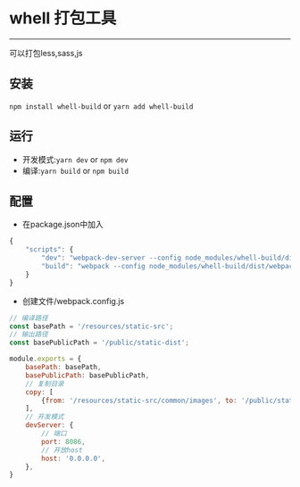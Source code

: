 # whell 打包工具
--------------------------------
可以打包less,sass,js

## 安装
`npm install whell-build` or `yarn add whell-build`

## 运行
* 开发模式:`yarn dev` or `npm dev`
* 编译:`yarn build` or `npm build`

## 配置
* 在package.json中加入
```javascript
{
    "scripts": {
        "dev": "webpack-dev-server --config node_modules/whell-build/dist/webpack.dev.config.js --parameters webpack.config.js",
        "build": "webpack --config node_modules/whell-build/dist/webpack.build.config.js --parameters webpack.config.js"
    }
}
```

* 创建文件/webpack.config.js
```javascript
// 编译路径
const basePath = '/resources/static-src';
// 输出路径
const basePublicPath = '/public/static-dist';

module.exports = {
    basePath: basePath,
    basePublicPath: basePublicPath,
    // 复制目录
    copy: [
        {from: '/resources/static-src/common/images', to: '/public/static-dist/common/images'},
    ],
    // 开发模式
    devServer: {
        // 端口
        port: 8086,
        // 开放host
        host: '0.0.0.0',
    },
}
```
